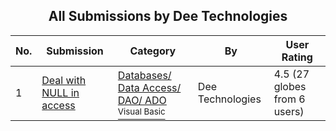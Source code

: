 ﻿<div align="center">

## All Submissions by Dee Technologies

</div>

No.  | Submission | Category | By   | User Rating
---- | ---------- | -------- | ---- | -----------
1 | [Deal with NULL in access<br />](https://github.com/Planet-Source-Code/dee-technologies-deal-with-null-in-access__1-30410) | [Databases/ Data Access/ DAO/ ADO<br /><sup>Visual Basic</sup>](../ByCategory/databases-data-access-dao-ado__1-6.md) | Dee Technologies | 4.5 (27 globes from 6 users)
